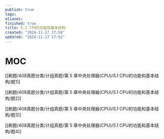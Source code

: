 ```yaml
---
publish: true
tags: 
aliases: 
finished: true
title: 5.1 CPU的功能和基本结构
created: "2024-11-17 17:50"
updated: "2024-11-17 17:52"
---
```

# MOC

[[刷题/408真题分类/计组真题/第 5 章中央处理器(CPU)/5.1 CPU的功能和基本结构/题1]]

[[刷题/408真题分类/计组真题/第 5 章中央处理器(CPU)/5.1 CPU的功能和基本结构/题2]]

[[刷题/408真题分类/计组真题/第 5 章中央处理器(CPU)/5.1 CPU的功能和基本结构/题3]]

[[刷题/408真题分类/计组真题/第 5 章中央处理器(CPU)/5.1 CPU的功能和基本结构/题4]]
